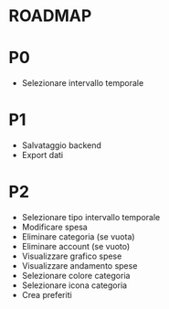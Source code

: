 # ROADMAP

# P0

- Selezionare intervallo temporale

# P1

- Salvataggio backend
- Export dati

# P2

- Selezionare tipo intervallo temporale
- Modificare spesa
- Eliminare categoria (se vuota)
- Eliminare account (se vuoto)
- Visualizzare grafico spese
- Visualizzare andamento spese
- Selezionare colore categoria
- Selezionare icona categoria
- Crea preferiti
